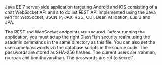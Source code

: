 Java EE 7 server-side application targeting Android and iOS consisting of a chat WebSocket API
and a to do list REST API implemented using the Java API for WebSocket, JSON-P, JAX-RS 2, CDI, Bean Validation, EJB 3 and JPA.

The REST and WebSocket endpoints are secured. Before running the application, you must setup the right GlassFish security realm using the asadmin commands in 
the same directory as this file. You can also set the username/passwords via the database scripts in the source code. The passwords are stored as SHA-256
hashes. The current users are rrahman, rcurpak and bmuthuvarathan. The passwords are set to secret1.